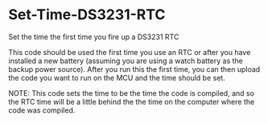 # Set-Time-DS3231-RTC
Set the time the first time you fire up a DS3231 RTC

This code should be used the first time you use an RTC or after you have installed a new battery (assuming you are using a watch battery as the backup power source).  After you run this the first time, you can then upload the code you want to run on the MCU and the time should be set.  

NOTE: This code sets the time to be the time the code is compiled, and so the RTC time will be a little behind the the time on the computer where the code was compiled.
